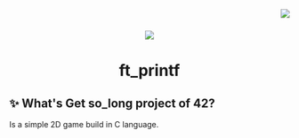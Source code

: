  <img align="right" src="https://badge42.vercel.app/api/v2/cl1lib1or000609l3zqzjxzew/project/2451378s" />
<h1></h1>

<div align="center">
  <img  src="https://game.42sp.org.br/static/assets/achievements/so_longm.png" />
  <h1>ft_printf</h1>
</div>

## :sparkles: What's Get so_long project of 42?

Is a simple 2D game build in C language.
